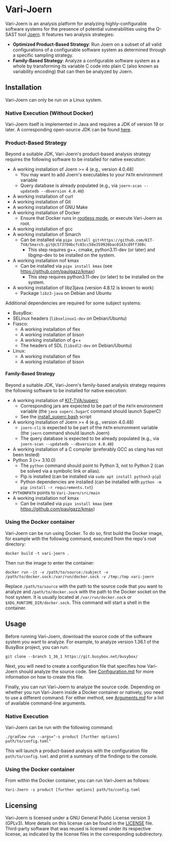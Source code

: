 # Vari-Joern

Vari-Joern is an analysis platform for analyzing highly-configurable software systems for the presence of potential
vulnerabilities using the Q-SAST tool [Joern](https://joern.io).
It features two analysis strategies:
- **Optimized Product-Based Strategy**: Run Joern on a subset of all valid configurations of a configurable software 
  system as determined through a specific sampling strategy.
- **Family-Based Strategy**: Analyze a configurable software system as a whole by transforming its variable C code into
  plain C (also known as variability encoding) that can then be analyzed by Joern.

## Installation 

Vari-Joern can only be run on a Linux system.

### Native Execution (Without Docker)

Vari-Joern itself is implemented in Java and requires a JDK of version 19 or later. A corresponding open-source JDK can
be found [here](https://openjdk.org/). 

### Product-Based Strategy
Beyond a suitable JDK, Vari-Joern's product-based analysis strategy requires the following software to be installed for
native execution:
- A working installation of Joern >= 4 (e.g., version 4.0.48)
  - You may want to add Joern's executables to your `PATH` environment variable
  - Query database is already populated (e.g., via `joern-scan --updatedb --dbversion 4.0.48`)
- A working installation of curl
- A working installation of Git
- A working installation of GNU Make
- A working installation of Docker
  - Ensure that Docker runs in [rootless mode](https://docs.docker.com/engine/security/rootless/), or execute Vari-Joern
    as root.
- A working installation of gcc
- A working installation of Smarch
  - Can be installed via `pipx install git+https://github.com/KIT-TVA/Smarch.git@c573704bcfc85cc58e359926bac0143cd9ff308c`
    - This step requires g++, cmake, python3.11-dev (or later) and libgmp-dev to be installed on the system.
- A working installation nof kmax
  - Can be installed via `pipx install kmax` (see https://github.com/paulgazz/kmax)
    - This step requires python3.11-dev (or later) to be installed on the system.
- A working installation of libz3java (version 4.8.12 is known to work)
    - Package `libz3-java` on Debian and Ubuntu

Additional dependencies are required for some subject systems:
- BusyBox:
 - SELinux headers (`libselinux1-dev` on Debian/Ubuntu)
- Fiasco:
  - A working installation of flex
  - A working installation of bison
  - A working installation of g++
  - The headers of SDL (`libsdl2-dev` on Debian/Ubuntu)
- Linux:
  - A working installation of flex
  - A working installation of bison

#### Family-Based Strategy
Beyond a suitable JDK, Vari-Joern's family-based analysis strategy requires the following software to be installed for
native execution:
- A working installation of [KIT-TVA/superc](https://github.com/KIT-TVA/superc)
  - Corresponding jars are expected to be part of the `PATH` environment variable (the `java superc.SugarC` command 
    should launch SuperC)
  - See the [install_superc.bash](scripts/install_superc.bash) script
- A working installation of Joern >= 4 (e.g., version 4.0.48)
  - `joern-cli` is expected to be part of the `PATH` environment variable (the `joern` command should launch Joern)
  - The query database is expected to be already populated (e.g., via `joern-scan --updatedb --dbversion 4.0.48`)
- A working installation of a C compiler (preferably GCC as clang has not been tested)
- Python 3 (>= 3.10.0)
  - The `python` command should point to Python 3, not to Python 2 (can be solved via a symbolic link or alias). 
  - Pip is installed (can be installed via `sudo apt install python3-pip`)
  - Python dependencies are installed (can be installed with `python -m pip install -r requirements.txt`)
- `PYTHONPATH` points to `Vari-Joern/src/main`
- A working installation nof kmax
  - Can be installed via `pipx install kmax` (see https://github.com/paulgazz/kmax) 

### Using the Docker container
Vari-Joern can be run using Docker. To do so, first build the Docker image, for example with the following command,
executed from the repo's root directory:
```shell
docker build -t vari-joern .
```

Then run the image to enter the container:
```shell
docker run -it -v /path/to/source:/subject -v /path/to/docker.sock:/var/run/docker.sock -v /tmp:/tmp vari-joern
```
Replace `/path/to/source` with the path to the source code that you want to analyze and `/path/to/docker.sock` with the
path to the Docker socket on the host system. It is usually located at `/var/run/docker.sock` or
`$XDG_RUNTIME_DIR/docker.sock`. This command will start a shell in the container.


## Usage
Before running Vari-Joern, download the source code of the software system you want to analyze. For example, to
analyze version 1.36.1 of the BusyBox project, you can run:
```shell
git clone --branch 1_36_1 https://git.busybox.net/busybox/
```
Next, you will need to create a configuration file that specifies how Vari-Joern should analyze the source code.
See [Configuration.md](docs/Configuration.md) for more information on how to create this file.

Finally, you can run Vari-Joern to analyze the source code. Depending on whether you run Vari-Joern inside a Docker
container or natively, you need to use a different command. For either method, see [Arguments.md](docs/Arguments.md) for
a list of available command-line arguments.

### Native Execution
Vari-Joern can be run with the following command:
```shell
./gradlew run --args="-s product [further options] path/to/config.toml"
```
This will launch a product-based analysis with the configuration file `path/to/config.toml` and print a summary of the
findings to the console.

### Using the Docker container
From within the Docker container, you can run Vari-Joern as
follows:
```shell
Vari-Joern -s product [further options] path/to/config.toml
```

## Licensing
Vari-Joern is licensed under a GNU General Public License version 3 (GPLv3). More details on this license can be found 
in the [LICENSE](LICENSE) file.
Third-party software that was reused is licensed under its respective license, as indicated by the license files in the
corresponding subdirectory.

